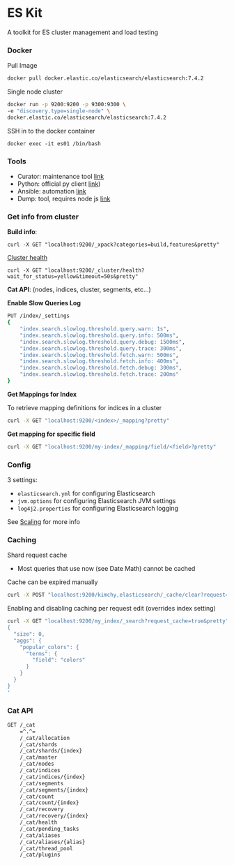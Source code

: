 # ES Kit

A toolkit for ES cluster management and load testing

### Docker

Pull Image

```bash
docker pull docker.elastic.co/elasticsearch/elasticsearch:7.4.2
```

Single node cluster

```bash
docker run -p 9200:9200 -p 9300:9300 \
-e "discovery.type=single-node" \
docker.elastic.co/elasticsearch/elasticsearch:7.4.2
```

SSH in to the docker container

`docker exec -it es01 /bin/bash`

### Tools

- Curator: maintenance tool [link](https://github.com/elastic/curator/blob/master/docs/asciidoc/about.asciidoc#features)
- Python: official py client [link](https://github.com/elastic/elasticsearch-py))
- Ansible: automation [link](https://github.com/elastic/ansible-elasticsearch)
- Dump: tool, requires node js [link](https://github.com/taskrabbit/elasticsearch-dump)

### Get info from cluster

**Build info**:

`curl -X GET "localhost:9200/_xpack?categories=build,features&pretty"`

[Cluster health](https://www.elastic.co/guide/en/elasticsearch/reference/current/cluster-health.html)

`curl -X GET "localhost:9200/_cluster/health?wait_for_status=yellow&timeout=50s&pretty"`

**Cat API**: (nodes, indices, cluster, segments, etc...)

**Enable Slow Queries Log**

```bash
PUT /index/_settings
{
    "index.search.slowlog.threshold.query.warn: 1s",
    "index.search.slowlog.threshold.query.info: 500ms",
    "index.search.slowlog.threshold.query.debug: 1500ms",
    "index.search.slowlog.threshold.query.trace: 300ms",
    "index.search.slowlog.threshold.fetch.warn: 500ms",
    "index.search.slowlog.threshold.fetch.info: 400ms",
    "index.search.slowlog.threshold.fetch.debug: 300ms",
    "index.search.slowlog.threshold.fetch.trace: 200ms"
}
```

**Get Mappings for Index**

To retrieve mapping definitions for indices in a cluster

```bash
curl -X GET "localhost:9200/<index>/_mapping?pretty"
```

**Get mapping for specific field**
```bash
curl -X GET "localhost:9200/my-index/_mapping/field/<field>?pretty"
```

### Config

3 settings:

- `elasticsearch.yml` for configuring Elasticsearch
- `jvm.options` for configuring Elasticsearch JVM settings
- `log4j2.properties` for configuring Elasticsearch logging

See [Scaling](./Scaling.md) for more info

### Caching

Shard request cache

- Most queries that use now (see Date Math) cannot be cached

Cache can be expired manually

```bash
curl -X POST "localhost:9200/kimchy,elasticsearch/_cache/clear?request=true&pretty"
```

Enabling and disabling caching per request edit (overrides index setting)

```bash
curl -X GET "localhost:9200/my_index/_search?request_cache=true&pretty" -H 'Content-Type: application/json' -d'
{
  "size": 0,
  "aggs": {
    "popular_colors": {
      "terms": {
        "field": "colors"
      }
    }
  }
}
'
```

### Cat API

```bash
GET /_cat
    =^.^=
    /_cat/allocation
    /_cat/shards
    /_cat/shards/{index}
    /_cat/master
    /_cat/nodes
    /_cat/indices
    /_cat/indices/{index}
    /_cat/segments
    /_cat/segments/{index}
    /_cat/count
    /_cat/count/{index}
    /_cat/recovery
    /_cat/recovery/{index}
    /_cat/health
    /_cat/pending_tasks
    /_cat/aliases
    /_cat/aliases/{alias}
    /_cat/thread_pool
    /_cat/plugins
```